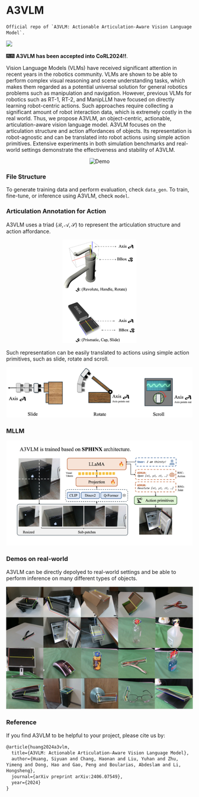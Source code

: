 # A3VLM

```
Official repo of `A3VLM: Actionable Articulation-Aware Vision Language Model`.
```
<a href="https://arxiv.org/abs/2406.07549"><img src="https://img.shields.io/badge/arXiv-Paper-<color>"></a>

🎆🎆 **A3VLM has been accepted into CoRL2024!!**.

Vision Language Models (VLMs) have received significant attention in recent years in the robotics community. VLMs are shown to be able to perform complex visual reasoning and scene understanding tasks, which makes them regarded as a potential universal solution for general robotics problems such as manipulation and navigation. However, previous VLMs for robotics such as RT-1, RT-2, and ManipLLM have focused on directly learning robot-centric actions. Such approaches require collecting a significant amount of robot interaction data, which is extremely costly in the real world. Thus, we propose A3VLM, an object-centric, actionable, articulation-aware vision language model. A3VLM focuses on the articulation structure and action affordances of objects. Its representation is robot-agnostic and can be translated into robot actions using simple action primitives. Extensive experiments in both simulation benchmarks and real-world settings demonstrate the effectiveness and stability of A3VLM.

<div align="center">
  <img src="media/demo.gif" alt="Demo">
</div>

### File Structure

To generate training data and perform evaluation, check `data_gen`. To train, fine-tune, or inference using A3VLM, check `model`.

### Articulation Annotation for Action

A3VLM uses a triad $(\mathcal{B}, \mathcal{A}, \mathcal{S})$ to represent the articulation structure and action affordance.

<p align="center">
<img src="media/A3_illustration.png" width="200">
</p>

Such representation can be easily translated to actions using simple action primitives, such as slide, rotate and scroll.

![Real Experiment](media/Act_Primitive.png)

### MLLM

<p align="center">
<img src="media/architecture.png">
</p>

### Demos on real-world

A3VLM can be directly depolyed to real-world settings and be able to perform inference on many different types of objects.

<p align="center">
<img src="media/Real_Experiment.png">
</p>

### Reference
If you find A3VLM to be helpful to your project, please cite us by:
```
@article{huang2024a3vlm,
  title={A3VLM: Actionable Articulation-Aware Vision Language Model},
  author={Huang, Siyuan and Chang, Haonan and Liu, Yuhan and Zhu, Yimeng and Dong, Hao and Gao, Peng and Boularias, Abdeslam and Li, Hongsheng},
  journal={arXiv preprint arXiv:2406.07549},
  year={2024}
}
```
